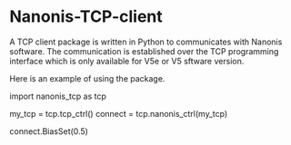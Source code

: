 # Nanonis-TCP-client
A TCP client package is written in Python to communicates with Nanonis software. The communication is established over the TCP programming interface which is only available for V5e or V5 sftware version. 

Here is an example of using the package.

import nanonis_tcp as tcp

my_tcp = tcp.tcp_ctrl()
connect = tcp.nanonis_ctrl(my_tcp)

connect.BiasSet(0.5)